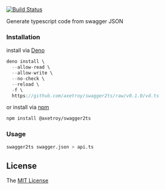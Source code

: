 [![Build Status](https://github.com/axetroy/swagger2ts/workflows/test/badge.svg)](https://github.com/axetroy/swagger2ts/actions)

Generate typescript code from swagger JSON

### Installation

install via [Deno](https://deno.land)

```typescript
deno install \
  --allow-read \
  --allow-write \
  --no-check \
  --reload \
  -f \
  https://github.com/axetroy/swagger2ts/raw/v0.1.0/vd.ts
```

or install via [npm](https://npmjs.com)

```bash
npm install @axetroy/swagger2ts
```

### Usage

```bash
swagger2ts swagger.json > api.ts
```

## License

The [MIT License](LICENSE)
